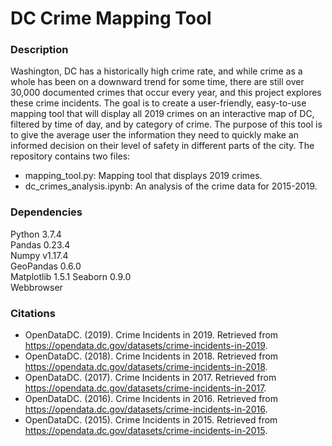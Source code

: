 # DC Crime Mapping Tool

### Description
Washington, DC has a historically high crime rate, and while crime as a whole has been on a downward trend for some time, there are still over 30,000 documented crimes that occur every year, and this project explores these crime incidents. The goal is to create a user-friendly, easy-to-use mapping tool that will display all 2019 crimes on an interactive map of DC, filtered by time of day, and by category of crime. The purpose of this tool is to give the average user the information they need to quickly make an informed decision on their level of safety in different parts of the city. The repository contains two files:
- mapping_tool.py: Mapping tool that displays 2019 crimes.
- dc_crimes_analysis.ipynb: An analysis of the crime data for 2015-2019.

### Dependencies 
Python 3.7.4  
Pandas 0.23.4  
Numpy v1.17.4  
GeoPandas 0.6.0  
Matplotlib 1.5.1 
Seaborn 0.9.0  
Webbrowser  

### Citations
- OpenDataDC. (2019). Crime Incidents in 2019. Retrieved from https://opendata.dc.gov/datasets/crime-incidents-in-2019.
- OpenDataDC. (2018). Crime Incidents in 2018. Retrieved from https://opendata.dc.gov/datasets/crime-incidents-in-2018.
- OpenDataDC. (2017). Crime Incidents in 2017. Retrieved from https://opendata.dc.gov/datasets/crime-incidents-in-2017.
- OpenDataDC. (2016). Crime Incidents in 2016. Retrieved from https://opendata.dc.gov/datasets/crime-incidents-in-2016.
- OpenDataDC. (2015). Crime Incidents in 2015. Retrieved from https://opendata.dc.gov/datasets/crime-incidents-in-2015.
